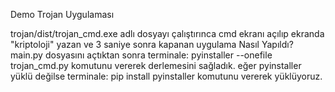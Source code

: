 Demo Trojan Uygulaması

trojan/dist/trojan_cmd.exe adlı dosyayı çalıştırınca cmd ekranı açılıp ekranda "kriptoloji" yazan ve 3 saniye sonra kapanan uygulama
Nasıl Yapıldı?
main.py dosyasını açtıktan sonra terminale: pyinstaller --onefile trojan_cmd.py komutunu vererek derlemesini sağladık.
eğer pyinstaller yüklü değilse terminale: pip install pyinstaller komutunu vererek yüklüyoruz.
